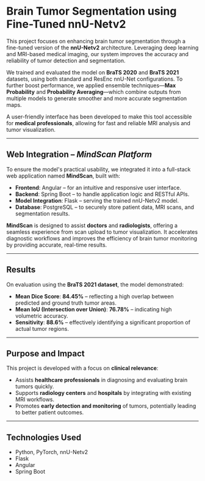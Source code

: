 # Brain Tumor Segmentation using Fine-Tuned nnU-Netv2

This project focuses on enhancing brain tumor segmentation through a fine-tuned version of the **nnU-Netv2** architecture. Leveraging deep learning and MRI-based medical imaging, our system improves the accuracy and reliability of tumor detection and segmentation.

We trained and evaluated the model on **BraTS 2020** and **BraTS 2021** datasets, using both standard and ResEnc nnU-Net configurations. To further boost performance, we applied ensemble techniques—**Max Probability** and **Probability Averaging**—which combine outputs from multiple models to generate smoother and more accurate segmentation maps.

A user-friendly interface has been developed to make this tool accessible for **medical professionals**, allowing for fast and reliable MRI analysis and tumor visualization.

---

## Web Integration – *MindScan Platform*

To ensure the model's practical usability, we integrated it into a full-stack web application named **MindScan**, built with:

- **Frontend**: Angular – for an intuitive and responsive user interface.
- **Backend**: Spring Boot – to handle application logic and RESTful APIs.
- **Model Integration**: Flask – serving the trained nnU-Netv2 model.
- **Database**: PostgreSQL – to securely store patient data, MRI scans, and segmentation results.

**MindScan** is designed to assist **doctors** and **radiologists**, offering a seamless experience from scan upload to tumor visualization. It accelerates diagnostic workflows and improves the efficiency of brain tumor monitoring by providing accurate, real-time results.

---

## Results

On evaluation using the **BraTS 2021 dataset**, the model demonstrated:

- **Mean Dice Score**: **84.45%** – reflecting a high overlap between predicted and ground truth tumor areas.
- **Mean IoU (Intersection over Union)**: **76.78%** – indicating high volumetric accuracy.
- **Sensitivity**: **88.6%** – effectively identifying a significant proportion of actual tumor regions.

---

## Purpose and Impact

This project is developed with a focus on **clinical relevance**:

- Assists **healthcare professionals** in diagnosing and evaluating brain tumors quickly.
- Supports **radiology centers** and **hospitals** by integrating with existing MRI workflows.
- Promotes **early detection and monitoring** of tumors, potentially leading to better patient outcomes.

---

##  Technologies Used

- Python, PyTorch, nnU-Netv2
- Flask
- Angular
- Spring Boot
